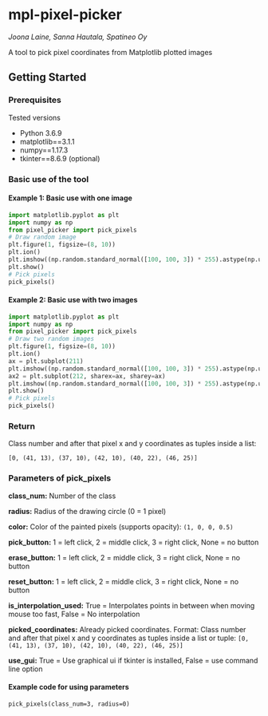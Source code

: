 # mpl-pixel-picker

*Joona Laine, Sanna Hautala, Spatineo Oy*

A tool to pick pixel coordinates from Matplotlib plotted images

## Getting Started

### Prerequisites

Tested versions

* Python 3.6.9
* matplotlib==3.1.1
* numpy==1.17.3
* tkinter==8.6.9 (optional)

### Basic use of the tool

#### Example 1: Basic use with one image

```Python
import matplotlib.pyplot as plt
import numpy as np
from pixel_picker import pick_pixels
# Draw random image
plt.figure(1, figsize=(8, 10))
plt.ion()
plt.imshow((np.random.standard_normal([100, 100, 3]) * 255).astype(np.uint8))
plt.show()
# Pick pixels
pick_pixels()
```

#### Example 2: Basic use with two images

```Python
import matplotlib.pyplot as plt
import numpy as np
from pixel_picker import pick_pixels
# Draw two random images
plt.figure(1, figsize=(8, 10))
plt.ion()
ax = plt.subplot(211)
plt.imshow((np.random.standard_normal([100, 100, 3]) * 255).astype(np.uint8))
ax2 = plt.subplot(212, sharex=ax, sharey=ax)
plt.imshow((np.random.standard_normal([100, 100, 3]) * 255).astype(np.uint8))
plt.show()
# Pick pixels
pick_pixels()
```

### Return

Class number and after that pixel x and y coordinates as tuples inside a list:

`[0, (41, 13), (37, 10), (42, 10), (40, 22), (46, 25)]`

### Parameters of pick_pixels

**class_num:** Number of the class

**radius:** Radius of the drawing circle (0 = 1 pixel)

**color:** Color of the painted pixels (supports opacity): `(1, 0, 0, 0.5)`

**pick_button:** 1 = left click, 2 = middle click, 3 = right click, None = no button

**erase_button:** 1 = left click, 2 = middle click, 3 = right click, None = no button

**reset_button:** 1 = left click, 2 = middle click, 3 = right click, None = no button

**is_interpolation_used:** True = Interpolates points in between when moving mouse too fast, False = No interpolation

**picked_coordinates:** Already picked coordinates. Format: Class number and after that pixel x and y coordinates as tuples inside a list or tuple: `[0, (41, 13), (37, 10), (42, 10), (40, 22), (46, 25)]`

**use_gui:** True = Use graphical ui if tkinter is installed, False = use command line option

#### Example code for using parameters

```pick_pixels(class_num=3, radius=0)```
